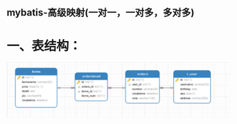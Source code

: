 mybatis-高级映射(一对一，一对多，多对多)
---

一、表结构：
===
![image](https://github.com/jiekekeji/MStudyMybatis/blob/master/demo007/preview/demo007-1.png)


